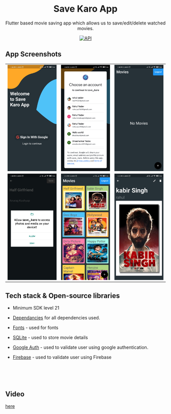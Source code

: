 <h1 align="center">Save Karo App</h1>

<p align="center">  
Flutter based movie saving app which allows us to save/edit/delete watched movies.
</p>

<p align="center">
  <a href="https://android-arsenal.com/api?level=21"><img alt="API" src="https://img.shields.io/badge/API-21%2B-brightgreen.svg?style=flat"/></a>
</p>


## App Screenshots

<table>
  <tr>
    <td><img src="https://github.com/rahul6975/Save-Karo/blob/master/save_karo/screenshots/1.jpg" width="200"/></td>
    <td><img src="https://github.com/rahul6975/Save-Karo/blob/master/save_karo/screenshots/2.jpg" width="200"/></td>
     <td><img src="https://github.com/rahul6975/Save-Karo/blob/master/save_karo/screenshots/3.jpg" width="200"/></td>
  </tr>
  
  <tr>
    <td><img src="https://github.com/rahul6975/Save-Karo/blob/master/save_karo/screenshots/4.jpg" width="200"/></td>
    <td><img src="https://github.com/rahul6975/Save-Karo/blob/master/save_karo/screenshots/5.jpg" width="200"/></td>
     <td><img src="https://github.com/rahul6975/Save-Karo/blob/master/save_karo/screenshots/6.jpg" width="200"/></td>
  </tr>
 </table>

## Tech stack & Open-source libraries
- Minimum SDK level 21
- [Dependancies](https://github.com/rahul6975/Save-Karo/blob/master/save_karo/pubspec.yaml) for all dependencies used.

- [Fonts](https://flutter.dev/docs/cookbook/design/fonts) - used for fonts
- [SQLite](https://pub.dev/packages/sqflite) - used to store movie details
- [Google Auth](https://pub.dev/packages/google_sign_in) - used to validate user using google authentication.
- [Firebase](https://pub.dev/packages/firebase_auth) - used to validate user using Firebase
</br>
</br>
</br>

## Video
[here](https://drive.google.com/file/d/1M6VCHOGAHEjNFyPC9hy7D2l1vpdOlsDi/view?usp=drivesdk)
